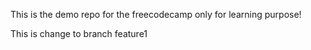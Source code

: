 This is the demo repo for the freecodecamp only for learning purpose! 

This is change to branch feature1
